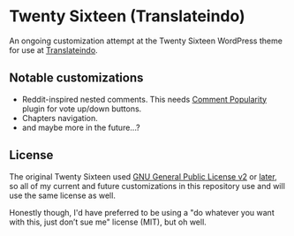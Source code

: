 # Twenty Sixteen (Translateindo)

An ongoing customization attempt at the Twenty Sixteen WordPress theme for use at [Translateindo](https://www.translateindo.com).

## Notable customizations

* Reddit-inspired nested comments. This needs [Comment Popularity](https://github.com/BobbyWibowo/comment-popularity) plugin for vote up/down buttons.
* Chapters navigation.
* and maybe more in the future...?

## License

The original Twenty Sixteen used [GNU General Public License v2](http://www.gnu.org/licenses/gpl-2.0.html) or [later](https://www.gnu.org/licenses/gpl-3.0.html), so all of my current and future customizations in this repository use and will use the same license as well.

Honestly though, I'd have preferred to be using a "do whatever you want with this, just don’t sue me" license (MIT), but oh well.
